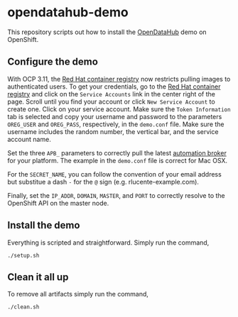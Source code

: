 # opendatahub-demo
This repository scripts out how to install the
[OpenDataHub](https://opendatahub.io) demo on OpenShift.

## Configure the demo
With OCP 3.11, the [Red Hat container registry](https://registry.redhat.io)
now restricts pulling images to authenticated users.  To get your
credentials, go to the [Red Hat container registry](https://registry.redhat.io)
and click on the `Service Accounts` link in the center right of the
page.  Scroll until you find your account or click `New Service
Account` to create one.  Click on your service account.  Make sure
the `Token Information` tab is selected and copy your username and
password to the parameters `OREG_USER` and `OREG_PASS`, respectively,
in the `demo.conf` file.  Make sure the username includes the
random number, the vertical bar, and the service account name.

Set the three `APB_` parameters to correctly pull the latest
[automation broker](http://automationbroker.io/) for your platform.
The example in the `demo.conf` file is correct for Mac OSX.

For the `SECRET_NAME`, you can follow the convention of your email
address but substitue a dash `-` for the `@` sign (e.g.
rlucente-example.com).

Finally, set the `IP_ADDR`, `DOMAIN`, `MASTER`, and `PORT` to
correctly resolve to the OpenShift API on the master node.

## Install the demo
Everything is scripted and straightforward.  Simply run the command,

    ./setup.sh

## Clean it all up
To remove all artifacts simply run the command,

    ./clean.sh

